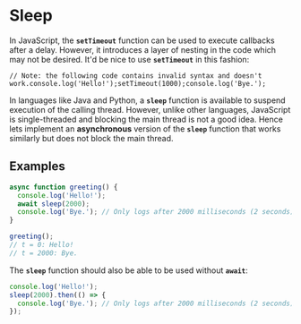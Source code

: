# Sleep

In JavaScript, the **`setTimeout`** function can be used to execute callbacks after a delay. However, it introduces a layer of nesting in the code which may not be desired. It'd be nice to use **`setTimeout`** in this fashion:

`// Note: the following code contains invalid syntax and doesn't work.console.log('Hello!');setTimeout(1000);console.log('Bye.');`

In languages like Java and Python, a **`sleep`** function is available to suspend execution of the calling thread. However, unlike other languages, JavaScript is single-threaded and blocking the main thread is not a good idea. Hence lets implement an **asynchronous** version of the **`sleep`** function that works similarly but does not block the main thread.

## **Examples**

```jsx
async function greeting() {
  console.log('Hello!');
  await sleep(2000);
  console.log('Bye.'); // Only logs after 2000 milliseconds (2 seconds)
}

greeting();
// t = 0: Hello!
// t = 2000: Bye.
```

The **`sleep`** function should also be able to be used without **`await`**:

```jsx
console.log('Hello!');
sleep(2000).then(() => {
  console.log('Bye.'); // Only logs after 2000 milliseconds (2 seconds)
});
```
